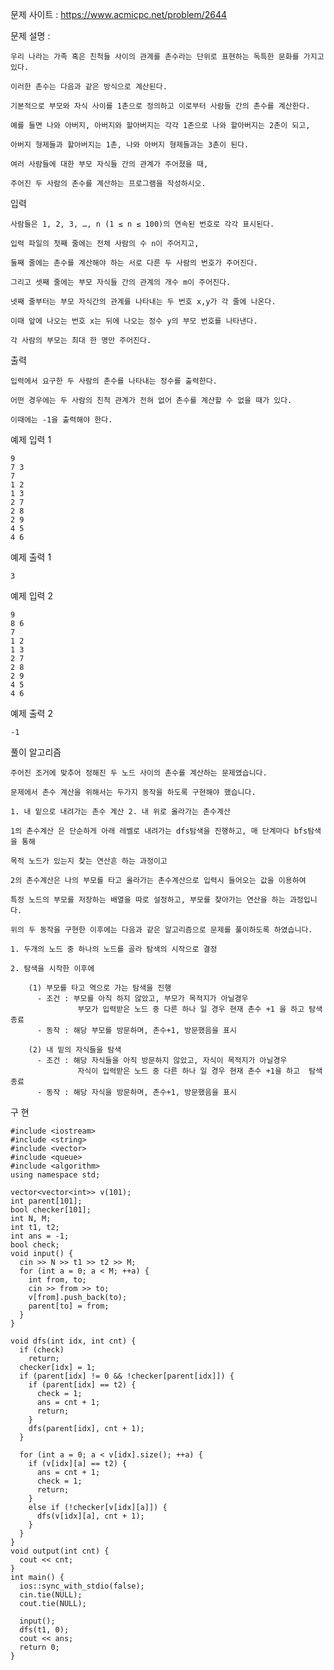 문제 사이트 : https://www.acmicpc.net/problem/2644

문제 설명 :

    우리 나라는 가족 혹은 친척들 사이의 관계를 촌수라는 단위로 표현하는 독특한 문화를 가지고 있다.
    
    이러한 촌수는 다음과 같은 방식으로 계산된다. 
    
    기본적으로 부모와 자식 사이를 1촌으로 정의하고 이로부터 사람들 간의 촌수를 계산한다. 
    
    예를 들면 나와 아버지, 아버지와 할아버지는 각각 1촌으로 나와 할아버지는 2촌이 되고,
    
    아버지 형제들과 할아버지는 1촌, 나와 아버지 형제들과는 3촌이 된다.

    여러 사람들에 대한 부모 자식들 간의 관계가 주어졌을 때,
    
    주어진 두 사람의 촌수를 계산하는 프로그램을 작성하시오.

입력

    사람들은 1, 2, 3, …, n (1 ≤ n ≤ 100)의 연속된 번호로 각각 표시된다. 
    
    입력 파일의 첫째 줄에는 전체 사람의 수 n이 주어지고, 
    
    둘째 줄에는 촌수를 계산해야 하는 서로 다른 두 사람의 번호가 주어진다.
    
    그리고 셋째 줄에는 부모 자식들 간의 관계의 개수 m이 주어진다. 
    
    넷째 줄부터는 부모 자식간의 관계를 나타내는 두 번호 x,y가 각 줄에 나온다. 
    
    이때 앞에 나오는 번호 x는 뒤에 나오는 정수 y의 부모 번호를 나타낸다.

    각 사람의 부모는 최대 한 명만 주어진다.

출력

    입력에서 요구한 두 사람의 촌수를 나타내는 정수를 출력한다. 
    
    어떤 경우에는 두 사람의 친척 관계가 전혀 없어 촌수를 계산할 수 없을 때가 있다. 
    
    이때에는 -1을 출력해야 한다.

예제 입력 1 

    9
    7 3
    7
    1 2
    1 3
    2 7
    2 8
    2 9
    4 5
    4 6
    
예제 출력 1 

    3
    
예제 입력 2 

    9
    8 6
    7
    1 2
    1 3
    2 7
    2 8
    2 9
    4 5
    4 6
    
예제 출력 2 

    -1
    
풀이 알고리즘

    주어진 조거에 맞추어 정해진 두 노드 사이의 촌수를 계산하는 문제였습니다.
    
    문제에서 촌수 계산을 위해서는 두가지 동작을 하도록 구현해야 했습니다.
    
    1. 내 밑으로 내려가는 촌수 계산 2. 내 위로 올라가는 촌수계산
    
    1의 촌수계산 은 단순하게 아래 레벨로 내려가는 dfs탐색을 진행하고, 매 단계마다 bfs탐색을 통해 
    
    목적 노드가 있는지 찾는 연산흔 하는 과정이고
    
    2의 촌수계산은 나의 부모를 타고 올라가는 촌수계산으로 입력시 들어오는 값을 이용하여
    
    특정 노드의 부모를 저장하는 배열을 따로 설정하고, 부모를 찾아가는 연산을 하는 과정입니다.
    
    위의 두 동작을 구현한 이후에는 다음과 같은 알고리즘으로 문제를 풀이하도록 하였습니다.
    
    1. 두개의 노드 중 하나의 노드를 골라 탐색의 시작으로 결정
    
    2. 탐색을 시작한 이후에
        
        (1) 부모를 타고 역으로 가는 탐색을 진행
          - 조건 : 부모를 아직 하지 않았고, 부모가 목적지가 아닐경우
                   부모가 입력받은 노드 중 다른 하나 일 경우 현재 촌수 +1 을 하고 탐색종료
          - 동작 : 해당 부모를 방문하며, 촌수+1, 방문했음을 표시
          
        (2) 내 밑의 자식들을 탐색
          - 조건 : 해당 자식들을 아직 방문하지 않았고, 자식이 목적지가 아닐경우
                   자식이 입력받은 노드 중 다른 하나 일 경우 현재 촌수 +1을 하고  탐색종료
          - 동작 : 해당 자식을 방문하며, 촌수+1, 방문했음을 표시
          
구 현

    #include <iostream>
    #include <string>
    #include <vector>
    #include <queue>
    #include <algorithm>
    using namespace std;

    vector<vector<int>> v(101);
    int parent[101];
    bool checker[101];
    int N, M;
    int t1, t2;
    int ans = -1;
    bool check;
    void input() {
      cin >> N >> t1 >> t2 >> M;
      for (int a = 0; a < M; ++a) {
        int from, to;
        cin >> from >> to;
        v[from].push_back(to);
        parent[to] = from;
      }
    }

    void dfs(int idx, int cnt) {
      if (check)
        return;
      checker[idx] = 1;
      if (parent[idx] != 0 && !checker[parent[idx]]) {
        if (parent[idx] == t2) {
          check = 1;
          ans = cnt + 1;
          return;
        }
        dfs(parent[idx], cnt + 1);
      }

      for (int a = 0; a < v[idx].size(); ++a) {
        if (v[idx][a] == t2) {
          ans = cnt + 1;
          check = 1;
          return;
        }
        else if (!checker[v[idx][a]]) {
          dfs(v[idx][a], cnt + 1);
        }
      }
    }
    void output(int cnt) {
      cout << cnt;
    }
    int main() {
      ios::sync_with_stdio(false);
      cin.tie(NULL);
      cout.tie(NULL);

      input();
      dfs(t1, 0);
      cout << ans;
      return 0;
    }
    
    
